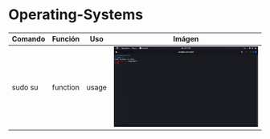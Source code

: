 # Operating-Systems

| Comando | Función  | Uso  | Imágen |
| ------- | --- | --- | --- |
| sudo su | function | usage | ![1](./Screenshots/1.png) |
